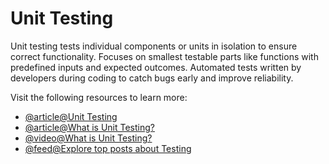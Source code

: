 # Unit Testing

Unit testing tests individual components or units in isolation to ensure correct functionality. Focuses on smallest testable parts like functions with predefined inputs and expected outcomes. Automated tests written by developers during coding to catch bugs early and improve reliability.

Visit the following resources to learn more:

- [@article@Unit Testing](https://en.wikipedia.org/wiki/Unit_testing)
- [@article@What is Unit Testing?](https://www.guru99.com/unit-testing-guide.html)
- [@video@What is Unit Testing?](https://www.youtube.com/watch?v=W2KOSaetWBk)
- [@feed@Explore top posts about Testing](https://app.daily.dev/tags/testing?ref=roadmapsh)
